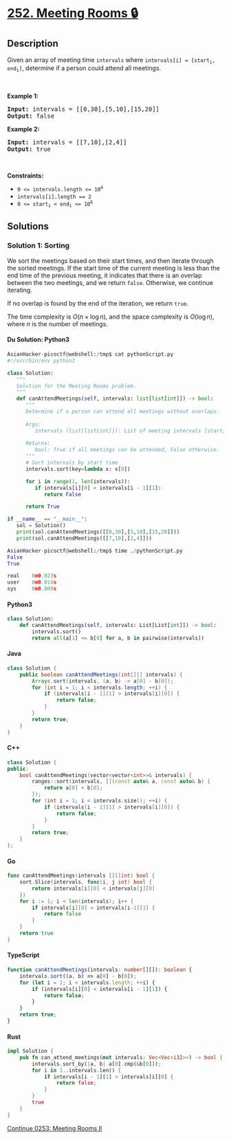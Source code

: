 # [252. Meeting Rooms 🔒](https://leetcode.com/problems/meeting-rooms)

## Description

<p>Given an array of meeting time <code>intervals</code>&nbsp;where <code>intervals[i] = [start<sub>i</sub>, end<sub>i</sub>]</code>, determine if a person could attend all meetings.</p>

<p>&nbsp;</p>
<p><strong class="example">Example 1:</strong></p>
<pre><strong>Input:</strong> intervals = [[0,30],[5,10],[15,20]]
<strong>Output:</strong> false
</pre><p><strong class="example">Example 2:</strong></p>
<pre><strong>Input:</strong> intervals = [[7,10],[2,4]]
<strong>Output:</strong> true
</pre>
<p>&nbsp;</p>
<p><strong>Constraints:</strong></p>

<ul>
	<li><code>0 &lt;= intervals.length &lt;= 10<sup>4</sup></code></li>
	<li><code>intervals[i].length == 2</code></li>
	<li><code>0 &lt;= start<sub>i</sub> &lt;&nbsp;end<sub>i</sub> &lt;= 10<sup>6</sup></code></li>
</ul>

## Solutions

### Solution 1: Sorting

We sort the meetings based on their start times, and then iterate through the sorted meetings. If the start time of the current meeting is less than the end time of the previous meeting, it indicates that there is an overlap between the two meetings, and we return `false`. Otherwise, we continue iterating.

If no overlap is found by the end of the iteration, we return `true`.

The time complexity is $O(n \times \log n)$, and the space complexity is $O(\log n)$, where $n$ is the number of meetings.

#### Du Solution: Python3
```python
AsianHacker-picoctf@webshell:/tmp$ cat pythonScript.py 
#!/usr/bin/env python3

class Solution:
   """
   Solution for the Meeting Rooms problem.
   """
   def canAttendMeetings(self, intervals: list[list[int]]) -> bool:
      """
      Determine if a person can attend all meetings without overlaps.
      
      Args:
         intervals (list[list[int]]): List of meeting intervals [start, end].
      
      Returns:
         bool: True if all meetings can be attended, False otherwise.
      """
      # Sort intervals by start time
      intervals.sort(key=lambda x: x[0])

      for i in range(1, len(intervals)):
         if intervals[i][0] < intervals[i - 1][1]:
            return False

      return True

if __name__ == "__main__":
   sol = Solution()
   print(sol.canAttendMeetings([[0,30],[5,10],[15,20]]))
   print(sol.canAttendMeetings([[7,10],[2,4]]))

AsianHacker-picoctf@webshell:/tmp$ time ./pythonScript.py 
False
True

real    0m0.023s
user    0m0.014s
sys     0m0.009s
```

#### Python3

```python
class Solution:
    def canAttendMeetings(self, intervals: List[List[int]]) -> bool:
        intervals.sort()
        return all(a[1] <= b[0] for a, b in pairwise(intervals))
```

#### Java

```java
class Solution {
    public boolean canAttendMeetings(int[][] intervals) {
        Arrays.sort(intervals, (a, b) -> a[0] - b[0]);
        for (int i = 1; i < intervals.length; ++i) {
            if (intervals[i - 1][1] > intervals[i][0]) {
                return false;
            }
        }
        return true;
    }
}
```

#### C++

```cpp
class Solution {
public:
    bool canAttendMeetings(vector<vector<int>>& intervals) {
        ranges::sort(intervals, [](const auto& a, const auto& b) {
            return a[0] < b[0];
        });
        for (int i = 1; i < intervals.size(); ++i) {
            if (intervals[i - 1][1] > intervals[i][0]) {
                return false;
            }
        }
        return true;
    }
};
```

#### Go

```go
func canAttendMeetings(intervals [][]int) bool {
	sort.Slice(intervals, func(i, j int) bool {
		return intervals[i][0] < intervals[j][0]
	})
	for i := 1; i < len(intervals); i++ {
		if intervals[i][0] < intervals[i-1][1] {
			return false
		}
	}
	return true
}
```

#### TypeScript

```ts
function canAttendMeetings(intervals: number[][]): boolean {
    intervals.sort((a, b) => a[0] - b[0]);
    for (let i = 1; i < intervals.length; ++i) {
        if (intervals[i][0] < intervals[i - 1][1]) {
            return false;
        }
    }
    return true;
}
```

#### Rust

```rust
impl Solution {
    pub fn can_attend_meetings(mut intervals: Vec<Vec<i32>>) -> bool {
        intervals.sort_by(|a, b| a[0].cmp(&b[0]));
        for i in 1..intervals.len() {
            if intervals[i - 1][1] > intervals[i][0] {
                return false;
            }
        }
        true
    }
}
```

[Continue 0253: Meeting Rooms II](../../0200-0299/0253.Meeting%20Rooms%20II/README.md)